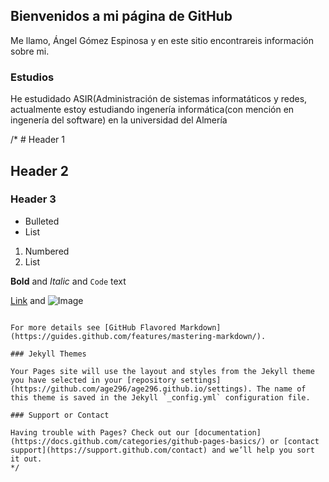 ## Bienvenidos a mi página de GitHub
Me llamo, Ángel Gómez Espinosa y en este sitio encontrareis información sobre mi.

### Estudios

He estudidado ASIR(Administración de sistemas informatáticos y redes, actualmente estoy estudiando ingenería informática(con mención en ingenería del software) en la universidad del Almería 

/* # Header 1
## Header 2
### Header 3

- Bulleted
- List

1. Numbered
2. List

**Bold** and _Italic_ and `Code` text

[Link](url) and ![Image](src)
```

For more details see [GitHub Flavored Markdown](https://guides.github.com/features/mastering-markdown/).

### Jekyll Themes

Your Pages site will use the layout and styles from the Jekyll theme you have selected in your [repository settings](https://github.com/age296/age296.github.io/settings). The name of this theme is saved in the Jekyll `_config.yml` configuration file.

### Support or Contact

Having trouble with Pages? Check out our [documentation](https://docs.github.com/categories/github-pages-basics/) or [contact support](https://support.github.com/contact) and we’ll help you sort it out.
*/
